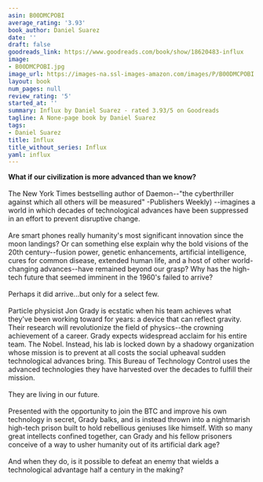 ```yaml
---
asin: B00DMCPOBI
average_rating: '3.93'
book_author: Daniel Suarez
date: ''
draft: false
goodreads_link: https://www.goodreads.com/book/show/18620483-influx
image:
- B00DMCPOBI.jpg
image_url: https://images-na.ssl-images-amazon.com/images/P/B00DMCPOBI.01._SCLZZZZZZZ.jpg
layout: book
num_pages: null
review_rating: '5'
started_at: ''
summary: Influx by Daniel Suarez - rated 3.93/5 on Goodreads
tagline: A None-page book by Daniel Suarez
tags:
- Daniel Suarez
title: Influx
title_without_series: Influx
yaml: influx
---
```


<b>What if our civilization is more advanced than we know?</b><br /><br />The New York Times bestselling author of Daemon--"the cyberthriller against which all others will be measured" -Publishers Weekly) --imagines a world in which decades of technological advances have been suppressed in an effort to prevent disruptive change.<br /><br />Are smart phones really humanity's most significant innovation since the moon landings? Or can something else explain why the bold visions of the 20th century--fusion power, genetic enhancements, artificial intelligence, cures for common disease, extended human life, and a host of other world-changing advances--have remained beyond our grasp? Why has the high-tech future that seemed imminent in the 1960's failed to arrive?<br /><br />Perhaps it did arrive...but only for a select few.<br /><br />Particle physicist Jon Grady is ecstatic when his team achieves what they've been working toward for years: a device that can reflect gravity. Their research will revolutionize the field of physics--the crowning achievement of a career. Grady expects widespread acclaim for his entire team. The Nobel. Instead, his lab is locked down by a shadowy organization whose mission is to prevent at all costs the social upheaval sudden technological advances bring. This Bureau of Technology Control uses the advanced technologies they have harvested over the decades to fulfill their mission.<br /><br />They are living in our future.<br /><br />Presented with the opportunity to join the BTC and improve his own technology in secret, Grady balks, and is instead thrown into a nightmarish high-tech prison built to hold rebellious geniuses like himself. With so many great intellects confined together, can Grady and his fellow prisoners conceive of a way to usher humanity out of its artificial dark age?<br /><br />And when they do, is it possible to defeat an enemy that wields a technological advantage half a century in the making?